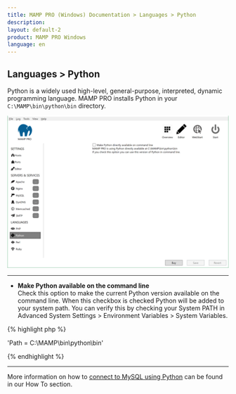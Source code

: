```yaml
---
title: MAMP PRO (Windows) Documentation > Languages > Python
description: 
layout: default-2
product: MAMP PRO Windows
language: en
---
```


## Languages > Python

Python is a widely used high-level, general-purpose, interpreted, dynamic programming language. MAMP PRO installs Python in your `C:\MAMP\bin\python\bin` directory.

![MAMP](/en/MAMP-PRO-Windows/Languages/Python/Python.png)

---

*  **Make Python available on the command line**  
      Check this option to make the current Python version available on the command line. When this checkbox is checked Python will be added to your system path. You can verify this by checking your System PATH in Advanced System Settings > Environment Variables > System Variables.
   
   
{% highlight php %}

 'Path = C:\MAMP\bin\python\bin'

{% endhighlight %} 
 

---

More information on how to [connect to MySQL using Python](../../How-Tos/MySQL/#python_connect) can be found in our How To     section.
